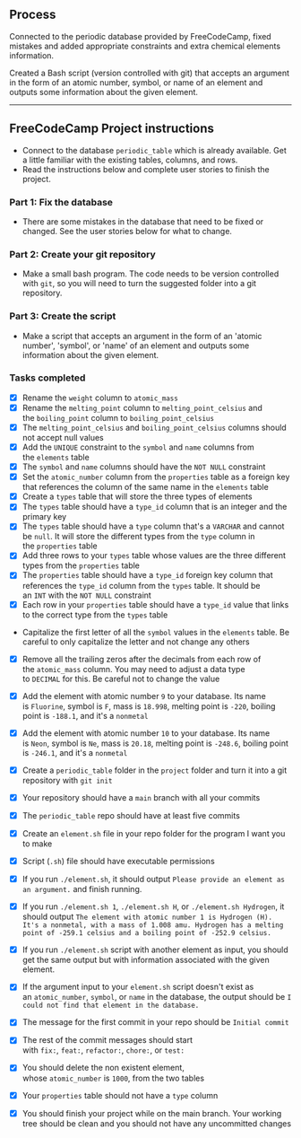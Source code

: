 ## Process

Connected to the periodic database provided by FreeCodeCamp, fixed mistakes and added appropriate constraints and extra chemical elements information.

Created a Bash script (version controlled with git) that accepts an argument in the form of an atomic number, symbol, or name of an element and outputs some information about the given element.

---

## FreeCodeCamp Project instructions


- Connect to the database `periodic_table` which is already available. Get a little familiar with the existing tables, columns, and rows.
- Read the instructions below and complete user stories to finish the project.

### Part 1: Fix the database

- There are some mistakes in the database that need to be fixed or changed. See the user stories below for what to change.

### Part 2: Create your git repository

- Make a small bash program. The code needs to be version controlled with `git`, so you will need to turn the suggested folder into a git repository.

### Part 3: Create the script

- Make a script that accepts an argument in the form of an 'atomic number', 'symbol', or 'name' of an element and outputs some information about the given element.

### Tasks completed

- [x] Rename the `weight` column to `atomic_mass`
- [x] Rename the `melting_point` column to `melting_point_celsius` and the `boiling_point` column to `boiling_point_celsius`
- [x] The `melting_point_celsius` and `boiling_point_celsius` columns should not accept null values
- [x] Add the `UNIQUE` constraint to the `symbol` and `name` columns from the `elements` table
- [x] The `symbol` and `name` columns should have the `NOT NULL` constraint
- [x] Set the `atomic_number` column from the `properties` table as a foreign key that references the column of the same name in the `elements` table
- [x] Create a `types` table that will store the three types of elements
- [x] The `types` table should have a `type_id` column that is an integer and the primary key
- [x] The `types` table should have a `type` column that's a `VARCHAR` and cannot be `null`. It will store the different types from the `type` column in the `properties` table
- [x] Add three rows to your `types` table whose values are the three different types from the `properties` table
- [x] The `properties` table should have a `type_id` foreign key column that references the `type_id` column from the `types` table. It should be an `INT` with the `NOT NULL` constraint
- [x] Each row in your `properties` table should have a `type_id` value that links to the correct type from the `types` table
- Capitalize the first letter of all the `symbol` values in the `elements` table. Be careful to only capitalize the letter and not change any others
- [x] Remove all the trailing zeros after the decimals from each row of the `atomic_mass` column. You may need to adjust a data type to `DECIMAL` for this. Be careful not to change the value
- [x] Add the element with atomic number `9` to your database. Its name is `Fluorine`, symbol is `F`, mass is `18.998`, melting point is `-220`, boiling point is `-188.1`, and it's a `nonmetal`
- [x] Add the element with atomic number `10` to your database. Its name is `Neon`, symbol is `Ne`, mass is `20.18`, melting point is `-248.6`, boiling point is `-246.1`, and it's a `nonmetal`
- [x] Create a `periodic_table` folder in the `project` folder and turn it into a git repository with `git init`
- [x] Your repository should have a `main` branch with all your commits
- [x] The `periodic_table` repo should have at least five commits
- [x] Create an `element.sh` file in your repo folder for the program I want you to make
- [x] Script (`.sh`) file should have executable permissions
- [x] If you run `./element.sh`, it should output `Please provide an element as an argument.` and finish running.
- [x] If you run `./element.sh 1`, `./element.sh H`, or `./element.sh Hydrogen`, it should output `The element with atomic number 1 is Hydrogen (H). It's a nonmetal, with a mass of 1.008 amu. Hydrogen has a melting point of -259.1 celsius and a boiling point of -252.9 celsius.`
- [x] If you run `./element.sh` script with another element as input, you should get the same output but with information associated with the given element.
- [x] If the argument input to your `element.sh` script doesn't exist as an `atomic_number`, `symbol`, or `name` in the database, the output should be `I could not find that element in the database.`
- [x] The message for the first commit in your repo should be `Initial commit`
- [x] The rest of the commit messages should start with `fix:`, `feat:`, `refactor:`, `chore:`, or `test:`
- [x] You should delete the non existent element, whose `atomic_number` is `1000`, from the two tables
- [x] Your `properties` table should not have a `type` column
- [x] You should finish your project while on the main branch. Your working tree should be clean and you should not have any uncommitted changes

